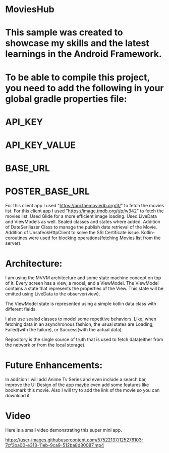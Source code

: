 # MoviesHub
# This sample was created to showcase my skills and the latest learnings in the Android Framework.
# To be able to compile this project, you need to add the following in your global gradle properties file:
# API_KEY
# API_KEY_VALUE
# BASE_URL
# POSTER_BASE_URL
For this client app I used "https://api.themoviedb.org/3/" to fetch the movies list.
For this client app I used "https://image.tmdb.org/t/p/w342" to fetch the movies list.
Used Glide for a more efficient image loading.
Used LiveData and ViewModels as well.
Sealed classes and states where added.
Addition of DateSeriliazer Class to manage the publish date retrieval of the Movie.
Addition of UnsafeokHttpClient to solve the SSl Certificate issue.
Kotlin-coroutines were used for blocking operations(fetching Movies list from the server).

# Architecture:
I am using the MVVM architecture and some state machine concept on top of it. Every screen has a view, a model, and a ViewModel. The ViewModel contains a state that represents the properties of the View. This state will be emitted using LiveData to the observer(view).

The ViewModel state is represented using a simple kotlin data class with different fields.

I also use sealed classes to model some repetitive behaviors. Like, when fetching data in an asynchronous fashion, the usual states are Loading, Failed(with the failure), or Success(with the actual data).

Repository is the single source of truth that is used to fetch data(either from the network or from the local storage).

# Future Enhancements:
In addition I will add Anime Tv Series and even include a search bar, improve the UI Design of the app maybe even add some features like bookmark this movie.
Also I will try to add the link of the movie so you can download it.

# Video
Here is a small video demonstrating this super mini app.

https://user-images.githubusercontent.com/57522137/125276103-7cf3ba00-e318-11eb-9ca9-512ba8d80087.mp4

